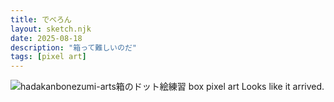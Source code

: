 ```yaml
---
title: でべろん
layout: sketch.njk
date: 2025-08-18
description: "箱って難しいのだ"
tags: [pixel art]
---
```


![hadakanbonezumi-arts箱のドット絵練習 box pixel art](/images/20250818.png)
Looks like it arrived.